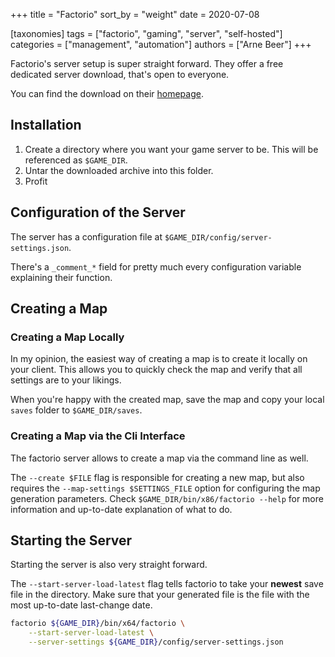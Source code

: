 +++
title = "Factorio"
sort_by = "weight"
date = 2020-07-08

[taxonomies]
tags = ["factorio", "gaming", "server", "self-hosted"]
categories = ["management", "automation"]
authors = ["Arne Beer"]
+++

Factorio's server setup is super straight forward. They offer a free dedicated server download, that's open to everyone.

You can find the download on their [homepage](https://factorio.com/download).

## Installation

1. Create a directory where you want your game server to be. This will be referenced as `$GAME_DIR`.
2. Untar the downloaded archive into this folder.
3. Profit

## Configuration of the Server

The server has a configuration file at `$GAME_DIR/config/server-settings.json`.

There's a `_comment_*` field for pretty much every configuration variable explaining their function.

## Creating a Map

### Creating a Map Locally

In my opinion, the easiest way of creating a map is to create it locally on your client.
This allows you to quickly check the map and verify that all settings are to your likings.

When you're happy with the created map, save the map and copy your local `saves` folder to `$GAME_DIR/saves`.

### Creating a Map via the Cli Interface

The factorio server allows to create a map via the command line as well.

The `--create $FILE` flag is responsible for creating a new map, but also requires the `--map-settings $SETTINGS_FILE` option for configuring the map generation parameters.
Check `$GAME_DIR/bin/x86/factorio --help` for more information and up-to-date explanation of what to do.

## Starting the Server

Starting the server is also very straight forward.

The `--start-server-load-latest` flag tells factorio to take your **newest** save file in the directory.
Make sure that your generated file is the file with the most up-to-date last-change date.

```bash
factorio ${GAME_DIR}/bin/x64/factorio \
    --start-server-load-latest \
    --server-settings ${GAME_DIR}/config/server-settings.json
```
